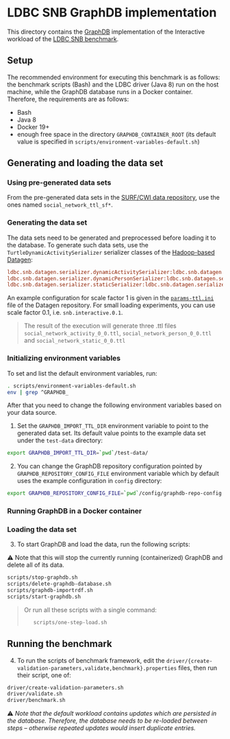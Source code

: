 # LDBC SNB GraphDB implementation

This directory contains the [GraphDB](https://www.ontotext.com/products/graphdb/) implementation of the Interactive workload of the [LDBC SNB benchmark](https://github.com/ldbc/ldbc_snb_docs).

## Setup

The recommended environment for executing this benchmark is as follows: the benchmark scripts (Bash) and the LDBC driver (Java 8) run on the host machine, while the GraphDB database runs in a Docker container. Therefore, the requirements are as follows:

* Bash
* Java 8
* Docker 19+
* enough free space in the directory `GRAPHDB_CONTAINER_ROOT` (its default value is specified in `scripts/environment-variables-default.sh`)

## Generating and loading the data set

### Using pre-generated data sets

From the pre-generated data sets in the [SURF/CWI data repository](https://hdl.handle.net/11112/e6e00558-a2c3-9214-473e-04a16de09bf8), use the ones named `social_network_ttl_sf*`.

### Generating the data set

The data sets need to be generated and preprocessed before loading it to the database. To generate such data sets, use the `TurtleDynamicActivitySerializer` serializer classes of the [Hadoop-based Datagen](https://github.com/ldbc/ldbc_snb_datagen_hadoop):

```ini
ldbc.snb.datagen.serializer.dynamicActivitySerializer:ldbc.snb.datagen.serializer.snb.turtle.TurtleDynamicActivitySerializer
ldbc.snb.datagen.serializer.dynamicPersonSerializer:ldbc.snb.datagen.serializer.snb.turtle.TurtleDynamicPersonSerializer
ldbc.snb.datagen.serializer.staticSerializer:ldbc.snb.datagen.serializer.snb.turtle.TurtleStaticSerializer
```

An example configuration for scale factor 1 is given in the [`params-ttl.ini`](https://github.com/ldbc/ldbc_snb_datagen_hadoop/blob/main/params-ttl.ini) file of the Datagen repository. For small loading experiments, you can use scale factor 0.1, i.e. `snb.interactive.0.1`.

> The result of the execution will generate three .ttl files `social_network_activity_0_0.ttl`, `social_network_person_0_0.ttl` and `social_network_static_0_0.ttl`

### Initializing environment variables

To set and list the default environment variables, run:

```bash
. scripts/environment-variables-default.sh
env | grep ^GRAPHDB_
```

After that you need to change the following environment variables based on your data source.

1. Set the `GRAPHDB_IMPORT_TTL_DIR` environment variable to point to the generated data set. Its default value points to the example data set under the `test-data` directory:

```bash
export GRAPHDB_IMPORT_TTL_DIR=`pwd`/test-data/
```

2. You can change the GraphDB repository configuration pointed by `GRAPHDB_REPOSITORY_CONFIG_FILE` environment variable which by default uses the example configuration in `config` directory:

```bash
export GRAPHDB_REPOSITORY_CONFIG_FILE=`pwd`/config/graphdb-repo-config.ttl
```

### Running GraphDB in a Docker container


### Loading the data set

3. To start GraphDB and load the data, run the following scripts:

:warning: Note that this will stop the currently running (containerized) GraphDB and delete all of its data.

```bash
scripts/stop-graphdb.sh
scripts/delete-graphdb-database.sh
scripts/graphdb-importrdf.sh
scripts/start-graphdb.sh
```

> Or run all these scripts with a single command:
>  
> ```bash
>    scripts/one-step-load.sh
> ```

## Running the benchmark

4. To run the scripts of benchmark framework, edit the `driver/{create-validation-parameters,validate,benchmark}.properties` files, then run their script, one of:

```bash
driver/create-validation-parameters.sh
driver/validate.sh
driver/benchmark.sh
 ```

:warning: *Note that the default workload contains updates which are persisted in the database. Therefore, the database needs to be re-loaded between steps – otherwise repeated updates would insert duplicate entries.*



